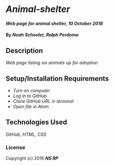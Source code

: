 # _Animal-shelter_

#### _Web page for animal shelter, 10 October 2018_

#### By _**Noah Schooler, Ralph Perdomo**_

## Description

_Web page listing six animals up for adoption_

## Setup/Installation Requirements

* _Turn on computer_
* _Log in to GitHub_
* _Clone GitHub URL in terminal_
* _Open file in Atom_

## Technologies Used
_GitHub, HTML, CSS_

### License
Copyright (c) 2016 **_NS RP_**
